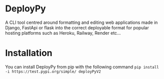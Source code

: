 # DeployPy
A CLI tool centred around formatting and editing web applications made in Django, FastApi or flask into the correct deployable format for popular hosting platforms such as Heroku, Railway, Render etc…

# Installation
You can install DeployPy from pip with the following command
`pip install -i https://test.pypi.org/simple/ deployPyV2`